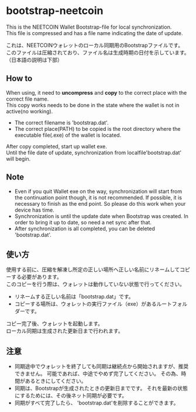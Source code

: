 # bootstrap-neetcoin
This is the NEETCOIN Wallet Bootstrap-file for local synchronization.  
This file is compressed and has a file name indicating the date of update.  

これは、NEETCOINウォレットのローカル同期用のBootstrapファイルです。  
このファイルは圧縮されており、ファイル名は生成時期の日付を示しています。
（日本語の説明は下部）  

## How to
When using, it need to __uncompress__ and __copy__ to the correct place with the correct file name.  
This copy works needs to be done in the state where the wallet is not in active(no working). 

* The correct filename is 'bootstrap.dat'.
* The correct place(PATH) to be copied is the root directory where the executable file(.exe) of the wallet is located.  
 
After copy completed, start up wallet exe.  
Until the file date of update, synchronization from localfile'bootstrap.dat' will begin.  

## Note
* Even if you quit Wallet exe on the way, synchronization will start from the continuation point though, it is not recommended. If possible, it is necessary to finish as the end point. So please do this work when your device has time.  
* Synchronization is until the update date when Bootstrap was created. In order to bring it up to date, so need a net sync after that.  
* After synchronization is all completed, you can be deleted 'bootstrap.dat'.

## 使い方
使用する前に、圧縮を解凍し所定の正しい場所へ正しい名前にリネームしてコピーする必要があります。  
このコピーを行う際は、ウォレットは動作していない状態で行ってください。  

* リネームする正しい名前は「bootstrap.dat」です。
* コピーする場所は、ウォレットの実行ファイル（exe）があるルートフォルダーです。

コピー完了後、ウォレットを起動します。  
ローカル同期は生成された更新日まで行われます。  

## 注意
* 同期途中でウォレットを終了しても同期は継続点から開始されますが、推奨できません。 可能であれば、中途でやめず完了してください。 その為、時間があるときにしてください。
* 同期は、Bootstrapが生成されたときの更新日までです。 それを最新の状態にするためには、その後ネット同期が必要です。
* 同期がすべて完了したら、 'bootstrap.dat'を削除することができます。
